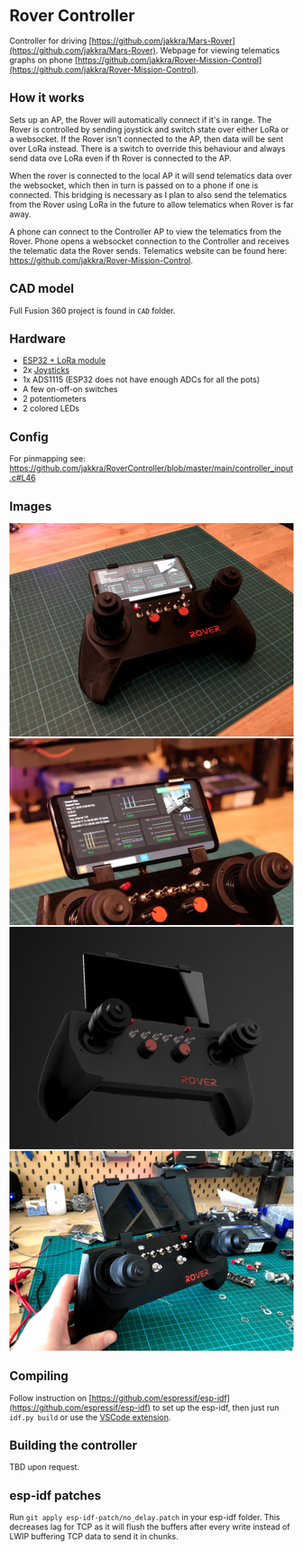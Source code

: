 # Rover Controller
Controller for driving [https://github.com/jakkra/Mars-Rover](https://github.com/jakkra/Mars-Rover).
Webpage for viewing telematics graphs on phone [https://github.com/jakkra/Rover-Mission-Control](https://github.com/jakkra/Rover-Mission-Control).

## How it works
Sets up an AP, the Rover will automatically connect if it's in range.
The Rover is controlled by sending joystick and switch state over either LoRa or a websocket. If the Rover isn't connected to the AP, then data will be sent over LoRa instead. There is a switch to override this behaviour and always send data ove LoRa even if th Rover is connected to the AP.

When the rover is connected to the local AP it will send telematics data over the websocket, which then in turn is passed on to a phone if one is connected. This bridging is necessary as I plan to also send the telematics from the Rover using LoRa in the future to allow telematics when Rover is far away.

A phone can connect to the Controller AP to view the telematics from the Rover. Phone opens a websocket connection to the Controller and receives the telematic data the Rover sends. Telematics website can be found here: https://github.com/jakkra/Rover-Mission-Control.

## CAD model
Full Fusion 360 project is found in `CAD` folder. 

## Hardware
- [ESP32 + LoRa module](https://www.banggood.com/2Pcs-LILYGO-TTGO-LORA32-868Mhz-ESP32-LoRa-OLED-0_96-Inch-Blue-Display-bluetooth-WIFI-ESP-32-Development-Board-Module-With-Antenna-p-1507044.html?rmmds=myorder&cur_warehouse=CN)
- 2x [Joysticks](https://www.ebay.com/itm/4-Axis-Joystick-Potentiometer-Button-For-JH-D400X-R4-10K-4D-with-Wire/313002251456?ssPageName=STRK%3AMEBIDX%3AIT&_trksid=p2057872.m2749.l2649)
- 1x ADS1115 (ESP32 does not have enough ADCs for all the pots)
- A few on-off-on switches
- 2 potentiometers
- 2 colored LEDs

## Config
For pinmapping see: https://github.com/jakkra/RoverController/blob/master/main/controller_input.c#L46

## Images
<img src="/.github/controller.jpg "/>
<img src="/.github/interface.jpg "/>
<img src="/.github/render.png "/>
<img src="/.github/full.jpg "/>

## Compiling
Follow instruction on [https://github.com/espressif/esp-idf](https://github.com/espressif/esp-idf) to set up the esp-idf, then just run `idf.py build` or use the [VSCode extension](https://github.com/espressif/vscode-esp-idf-extension).

## Building the controller
TBD upon request.

## esp-idf patches
Run `git apply esp-idf-patch/no_delay.patch` in your esp-idf folder. This decreases lag for TCP as it will flush the buffers after every write instead of LWIP buffering TCP data to send it in chunks.


